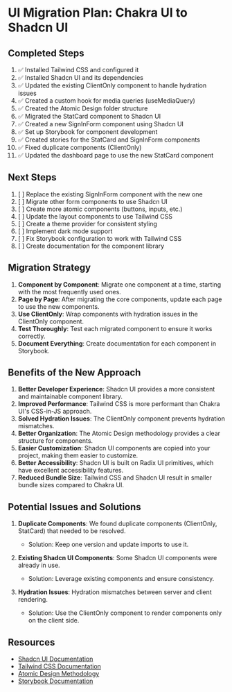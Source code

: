 # UI Migration Plan: Chakra UI to Shadcn UI

## Completed Steps

1. ✅ Installed Tailwind CSS and configured it
2. ✅ Installed Shadcn UI and its dependencies
3. ✅ Updated the existing ClientOnly component to handle hydration issues
4. ✅ Created a custom hook for media queries (useMediaQuery)
5. ✅ Created the Atomic Design folder structure
6. ✅ Migrated the StatCard component to Shadcn UI
7. ✅ Created a new SignInForm component using Shadcn UI
8. ✅ Set up Storybook for component development
9. ✅ Created stories for the StatCard and SignInForm components
10. ✅ Fixed duplicate components (ClientOnly)
11. ✅ Updated the dashboard page to use the new StatCard component

## Next Steps

1. [ ] Replace the existing SignInForm component with the new one
2. [ ] Migrate other form components to use Shadcn UI
3. [ ] Create more atomic components (buttons, inputs, etc.)
4. [ ] Update the layout components to use Tailwind CSS
5. [ ] Create a theme provider for consistent styling
6. [ ] Implement dark mode support
7. [ ] Fix Storybook configuration to work with Tailwind CSS
8. [ ] Create documentation for the component library

## Migration Strategy

1. **Component by Component**: Migrate one component at a time, starting with the most frequently used ones.
2. **Page by Page**: After migrating the core components, update each page to use the new components.
3. **Use ClientOnly**: Wrap components with hydration issues in the ClientOnly component.
4. **Test Thoroughly**: Test each migrated component to ensure it works correctly.
5. **Document Everything**: Create documentation for each component in Storybook.

## Benefits of the New Approach

1. **Better Developer Experience**: Shadcn UI provides a more consistent and maintainable component library.
2. **Improved Performance**: Tailwind CSS is more performant than Chakra UI's CSS-in-JS approach.
3. **Solved Hydration Issues**: The ClientOnly component prevents hydration mismatches.
4. **Better Organization**: The Atomic Design methodology provides a clear structure for components.
5. **Easier Customization**: Shadcn UI components are copied into your project, making them easier to customize.
6. **Better Accessibility**: Shadcn UI is built on Radix UI primitives, which have excellent accessibility features.
7. **Reduced Bundle Size**: Tailwind CSS and Shadcn UI result in smaller bundle sizes compared to Chakra UI.

## Potential Issues and Solutions

1. **Duplicate Components**: We found duplicate components (ClientOnly, StatCard) that needed to be resolved.
   - Solution: Keep one version and update imports to use it.

2. **Existing Shadcn UI Components**: Some Shadcn UI components were already in use.
   - Solution: Leverage existing components and ensure consistency.

3. **Hydration Issues**: Hydration mismatches between server and client rendering.
   - Solution: Use the ClientOnly component to render components only on the client side.

## Resources

- [Shadcn UI Documentation](https://ui.shadcn.com/)
- [Tailwind CSS Documentation](https://tailwindcss.com/docs)
- [Atomic Design Methodology](https://bradfrost.com/blog/post/atomic-web-design/)
- [Storybook Documentation](https://storybook.js.org/docs/react/get-started/introduction) 